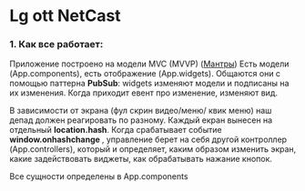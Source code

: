 <h1>Lg ott NetCast</h1>

<h3>1. Как все работает: </h3>

<p>
	Приложение построено на модели MVC (MVVP) (<a href="http://addyosmani.com/resources/essentialjsdesignpatterns/book/#detailmvcmvp">Мантры</a>)
	Есть модели (App.components), есть отображение (App.widgets). Общаются они с помощью паттерна <strong>PubSub</strong>: widgets изменяют модели и подписаны на их изменения. Когда приходит евент про изменение, изменяют вид.
</p>

<p>
	В зависимости от экрана (фул скрин видео/меню/ квик меню) наш депад должен реагировать по разному. 
	Каждый екран вынесен на отдельный <strong>location.hash</strong>. Когда срабатывает событие <strong>window.onhashchange </strong> , управление берет на себя другой контроллер (App.controllers), который и определяет, каким образом изменить экран, какие задействовать виджеты, как обрабатывать нажание кнопок.
</p>
<p></p>

<p>Все сущности определены в App.components</p>